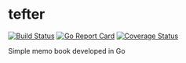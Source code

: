 # tefter
[![Build Status](https://travis-ci.org/nicolasmanic/tefter.svg?branch=master)](https://travis-ci.org/nicolasmanic/tefter)
[![Go Report Card](https://goreportcard.com/badge/github.com/nicolasmanic/tefter)](https://goreportcard.com/report/github.com/nicolasmanic/tefter)
[![Coverage Status](https://coveralls.io/repos/github/nicolasmanic/tefter/badge.svg?branch=master)](https://coveralls.io/github/nicolasmanic/tefter?branch=master)

Simple memo book developed in Go
